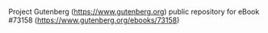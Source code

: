 Project Gutenberg (https://www.gutenberg.org) public repository
for eBook #73158 (https://www.gutenberg.org/ebooks/73158)
